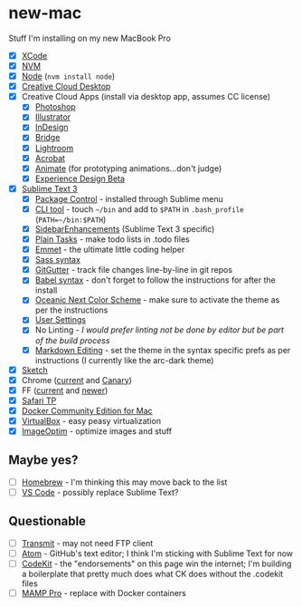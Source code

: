 # new-mac
Stuff I'm installing on my new MacBook Pro

* [X] [XCode](https://developer.apple.com/xcode/)
* [X] [NVM](https://github.com/creationix/nvm)
* [X] [Node](https://nodejs.org/en/) (`nvm install node`)
* [X] [Creative Cloud Desktop](https://www.adobe.com/creativecloud/desktop-app.html)
* [X] Creative Cloud Apps (install via desktop app, assumes CC license)
  * [X] [Photoshop](http://www.adobe.com/products/photoshop.html)
  * [X] [Illustrator](https://www.adobe.com/products/illustrator.html)
  * [X] [InDesign](https://www.adobe.com/products/indesign.html)
  * [X] [Bridge](https://www.adobe.com/products/bridge.html)
  * [X] [Lightroom](https://www.adobe.com/products/photoshop-lightroom.html)
  * [X] [Acrobat](https://acrobat.adobe.com/us/en/acrobat/acrobat-pro-cc.html)
  * [X] [Animate](https://www.adobe.com/products/animate.html) (for prototyping animations...don't judge)
  * [X] [Experience Design Beta](http://www.adobe.com/products/experience-design.html)
* [X] [Sublime Text 3](https://www.sublimetext.com/3)
  * [X] [Package Control](https://packagecontrol.io) - installed through Sublime menu
  * [X] [CLI tool](https://www.sublimetext.com/docs/3/osx_command_line.html) - touch `~/bin` and add to `$PATH` in `.bash_profile` (`PATH=~/bin:$PATH`)
  * [X] [SidebarEnhancements](https://github.com/titoBouzout/SideBarEnhancements/tree/st3) (Sublime Text 3 specific)
  * [X] [Plain Tasks](https://github.com/aziz/PlainTasks) - make todo lists in .todo files
  * [X] [Emmet](http://emmet.io) - the ultimate little coding helper
  * [X] [Sass syntax](https://github.com/nathos/sass-textmate-bundle)
  * [X] [GitGutter](https://github.com/jisaacks/GitGutter) - track file changes line-by-line in git repos
  * [X] [Babel syntax](https://github.com/babel/babel-sublime) - don't forget to follow the instructions for after the install
  * [X] [Oceanic Next Color Scheme](https://github.com/voronianski/oceanic-next-color-scheme) - make sure to activate the theme as per the instructions
  * [X] [User Settings](https://gist.github.com/falldowngoboone/a94a31eec5a0b5d91fb335049a45a4cf)
  * [X] No Linting - _I would prefer linting not be done by editor but be part of the build process_
  * [X] [Markdown Editing](https://github.com/SublimeText-Markdown/MarkdownEditing) - set the theme in the syntax specific prefs as per instructions (I currently like the arc-dark theme)
* [X] [Sketch](https://www.sketchapp.com)
* [X] Chrome ([current](https://www.google.com/chrome/) and [Canary](https://www.google.com/chrome/browser/canary.html))
* [X] FF ([current](https://www.mozilla.org/en-US/firefox/products/) and [newer](https://www.mozilla.org/en-US/firefox/channel/desktop/))
* [X] [Safari TP](https://developer.apple.com/safari/technology-preview/)
* [X] [Docker Community Edition for Mac](https://store.docker.com/editions/community/docker-ce-desktop-mac?tab=description)
* [X] [VirtualBox](https://www.virtualbox.org/wiki/Downloads) - easy peasy virtualization
* [X] [ImageOptim](https://imageoptim.com/mac) - optimize images and stuff

## Maybe yes?

* [ ] [Homebrew](http://brew.sh) - I'm thinking this may move back to the list
* [ ] [VS Code](https://code.visualstudio.com/) - possibly replace Sublime Text?

## Questionable

* [ ] [Transmit](https://panic.com/transmit/) - may not need FTP client
* [ ] [Atom](https://atom.io) - GitHub's text editor; I think I'm sticking with Sublime Text for now
* [ ] [CodeKit](https://codekitapp.com) - the "endorsements" on this page win the internet; I'm building a boilerplate that pretty much does what CK does without the .codekit files
* [ ] [MAMP Pro](https://www.mamp.info/en/downloads/older-versions/) - replace with Docker containers
